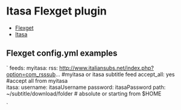 Itasa Flexget plugin
====================

- [Flexget](http://www.flexget.com) 
- [Itasa](http://italiansubs.net)

Flexget config.yml examples
---------------------------
`
feeds:
  myitasa:
    rss: http://www.italiansubs.net/index.php?option=com_rsssub...  #myitasa or itasa subtitle feed
    accept_all: yes  #accept all from myitasa                                               
    itasa:
      username: itasaUsername
      password: itasaPassword
      path: ~/subtitle/download/folder # absolute or starting from $HOME
    
`